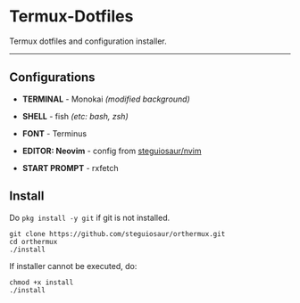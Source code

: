 # Termux-Dotfiles

Termux dotfiles and configuration installer.

---

## Configurations

- **TERMINAL** - Monokai *(modified background)*
- **SHELL** - fish *(etc: bash, zsh)*
- **FONT** - Terminus

- **EDITOR: Neovim** - config from [steguiosaur/nvim](https://github.com/steguiosaur/nvim.git)
- **START PROMPT** - rxfetch

## Install

Do `pkg install -y git` if git is not installed.

```terminal
git clone https://github.com/steguiosaur/orthermux.git
cd orthermux
./install
```

If installer cannot be executed, do:
```terminal
chmod +x install
./install
```

